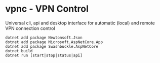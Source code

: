 # vpnc - VPN Control

Universal cli, api and desktop interface for automatic (local) and remote VPN connection control

```shell
dotnet add package Newtonsoft.Json
dotnet add package Microsoft.AspNetCore.App
dotnet add package Swashbuckle.AspNetCore
dotnet build
dotnet run [start|stop|status|api]
```
